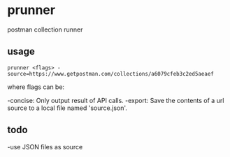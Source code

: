 # prunner
postman collection runner

## usage
```
prunner <flags> -source=https://www.getpostman.com/collections/a6079cfeb3c2ed5aeaef
```

where flags can be:

-concise: Only output result of API calls.
-export: Save the contents of a url source to a local file named 'source.json'.

## todo
-use JSON files as source
